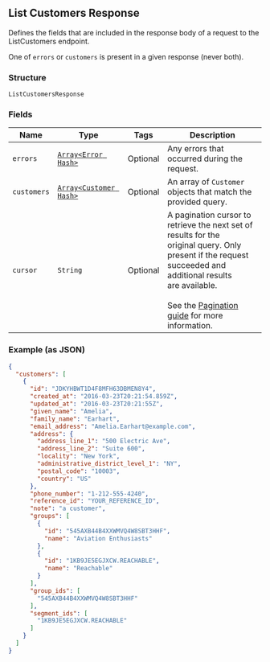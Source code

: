 ## List Customers Response

Defines the fields that are included in the response body of
a request to the ListCustomers endpoint.

One of `errors` or `customers` is present in a given response (never both).

### Structure

`ListCustomersResponse`

### Fields

| Name | Type | Tags | Description |
|  --- | --- | --- | --- |
| `errors` | [`Array<Error Hash>`](/doc/models/error.md) | Optional | Any errors that occurred during the request. |
| `customers` | [`Array<Customer Hash>`](/doc/models/customer.md) | Optional | An array of `Customer` objects that match the provided query. |
| `cursor` | `String` | Optional | A pagination cursor to retrieve the next set of results for the<br>original query. Only present if the request succeeded and additional results<br>are available.<br><br>See the [Pagination guide](https://developer.squareup.com/docs/working-with-apis/pagination) for more information. |

### Example (as JSON)

```json
{
  "customers": [
    {
      "id": "JDKYHBWT1D4F8MFH63DBMEN8Y4",
      "created_at": "2016-03-23T20:21:54.859Z",
      "updated_at": "2016-03-23T20:21:55Z",
      "given_name": "Amelia",
      "family_name": "Earhart",
      "email_address": "Amelia.Earhart@example.com",
      "address": {
        "address_line_1": "500 Electric Ave",
        "address_line_2": "Suite 600",
        "locality": "New York",
        "administrative_district_level_1": "NY",
        "postal_code": "10003",
        "country": "US"
      },
      "phone_number": "1-212-555-4240",
      "reference_id": "YOUR_REFERENCE_ID",
      "note": "a customer",
      "groups": [
        {
          "id": "545AXB44B4XXWMVQ4W8SBT3HHF",
          "name": "Aviation Enthusiasts"
        },
        {
          "id": "1KB9JE5EGJXCW.REACHABLE",
          "name": "Reachable"
        }
      ],
      "group_ids": [
        "545AXB44B4XXWMVQ4W8SBT3HHF"
      ],
      "segment_ids": [
        "1KB9JE5EGJXCW.REACHABLE"
      ]
    }
  ]
}
```

